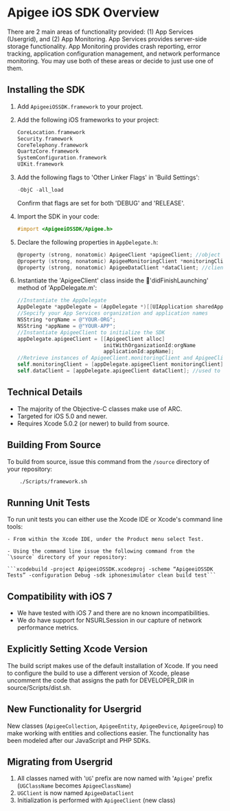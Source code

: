 Apigee iOS SDK Overview
=======================

There are 2 main areas of functionality provided: (1) App Services (Usergrid), and (2) App Monitoring.  App Services provides server-side storage functionality.  App Monitoring provides crash reporting, error tracking, application configuration management, and network performance monitoring.  You may use both of these areas or decide to just use one of them.


Installing the SDK
------------------

1. Add `ApigeeiOSSDK.framework` to your project.

2. Add the following iOS frameworks to your project:

	```objective-c
	CoreLocation.framework
	Security.framework
	CoreTelephony.framework
	QuartzCore.framework
	SystemConfiguration.framework
	UIKit.framework
	```

3. Add the following flags to 'Other Linker Flags' in 'Build Settings':

	```objective-c
	-ObjC -all_load
	```
	Confirm that flags are set for both 'DEBUG' and 'RELEASE'.

4. Import the SDK in your code:

	```objective-c
	#import <ApigeeiOSSDK/Apigee.h>
	```

5. Declare the following properties in `AppDelegate.h`:

	```objective-c
	@property (strong, nonatomic) ApigeeClient *apigeeClient; //object for initializing the App Services SDK
	@property (strong, nonatomic) ApigeeMonitoringClient *monitoringClient; //client object for Apigee App Monitoring methods
	@property (strong, nonatomic) ApigeeDataClient *dataClient;	//client object for App Services data methods
	```

6. Instantiate the 'ApigeeClient' class inside the 'didFinishLaunching' method of 'AppDelegate.m':

	```objective-c
	//Instantiate the AppDelegate
	AppDelegate *appDelegate = (AppDelegate *)[[UIApplication sharedApplication] delegate];
	//Sepcify your App Services organization and application names
	NSString *orgName = @"YOUR-ORG";
	NSString *appName = @"YOUR-APP";
	//Instantiate ApigeeClient to initialize the SDK
	appDelegate.apigeeClient = [[ApigeeClient alloc]
	                            initWithOrganizationId:orgName
	                            applicationId:appName];
	//Retrieve instances of ApigeeClient.monitoringClient and ApigeeClient.dataClient
	self.monitoringClient = [appDelegate.apigeeClient monitoringClient]; //used to call App Monitoring methods
	self.dataClient = [appDelegate.apigeeClient dataClient]; //used to call data methods
	```

Technical Details
-----------------
- The majority of the Objective-C classes make use of ARC.
- Targeted for iOS 5.0 and newer.
- Requires Xcode 5.0.2 (or newer) to build from source.


Building From Source
--------------------
To build from source, issue this command from the `/source` directory of your repository:

```bash
	./Scripts/framework.sh
```

Running Unit Tests
--------------------
To run unit tests you can either use the Xcode IDE or Xcode's command line tools:

    - From within the Xcode IDE, under the Product menu select Test.

    - Using the command line issue the following command from the `\source` directory of your repository:

    ```xcodebuild -project ApigeeiOSSDK.xcodeproj -scheme “ApigeeiOSSDK Tests” -configuration Debug -sdk iphonesimulator clean build test```


Compatibility with iOS 7
------------------------
- We have tested with iOS 7 and there are no known incompatibilities.
- We do have support for NSURLSession in our capture of network performance metrics.


Explicitly Setting Xcode Version
--------------------------------
The build script makes use of the default installation of Xcode.  If you need to configure the build to use a
different version of Xcode, please uncomment the code that assigns the path for DEVELOPER_DIR in source/Scripts/dist.sh.


New Functionality for Usergrid
------------------------------
New classes (`ApigeeCollection`, `ApigeeEntity`, `ApigeeDevice`, `ApigeeGroup`) to make working with entities and collections easier. The functionality has been modeled after our JavaScript and PHP SDKs.

Migrating from Usergrid
-----------------------
1. All classes named with '`UG`' prefix are now named with '`Apigee`' prefix (`UGClassName` becomes `ApigeeClassName`)
2. `UGClient` is now named `ApigeeDataClient`
3. Initialization is performed with `ApigeeClient` (new class)
